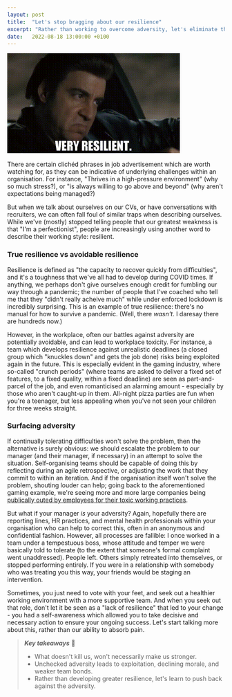 ```yaml
---
layout: post
title:  "Let's stop bragging about our resilience"
excerpt: "Rather than working to overcome adversity, let's eliminate the adversity."
date:   2022-08-18 13:00:00 +0100
---
```


![The Sopranos - Very resilient.](/assets/img/the-sopranos-very-resilient.gif)

There are certain clichéd phrases in job advertisement which are worth watching for, as they can be indicative of underlying challenges within an organisation. For instance, "Thrives in a high-pressure environment" (why so much stress?), or "is always willing to go above and beyond" (why aren't expectations being managed?)

But when we talk about ourselves on our CVs, or have conversations with recruiters, we can often fall foul of similar traps when describing ourselves. While we've (mostly) stopped telling people that our greatest weakness is that "I'm a perfectionist", people are increasingly using another word to describe their working style: resilient. 

### True resilience vs avoidable resilience

Resilience is defined as "the capacity to recover quickly from difficulties", and it's a toughness that we've all had to develop during COVID times. If anything, we perhaps don't give ourselves enough credit for fumbling our way through a pandemic; the number of people that I've coached who tell me that they "didn't really acheive much" while under enforced lockdown is incredibly surprising. This is an example of true resilience: there's no manual for how to survive a pandemic. (Well, there _wasn't_. I daresay there are hundreds now.)

However, in the workplace, often our battles against adversity are potentially avoidable, and can lead to workplace toxicity. For instance, a team which develops resilience against unrealistic deadlines (a closed group which "knuckles down" and gets the job done) risks being exploited again in the future. This is especially evident in the gaming industry, where so-called "crunch periods" (where teams are asked to deliver a fixed set of features, to a fixed quality, within a fixed deadline) are seen as part-and-parcel of the job, and even romanticised an alarming amount - especially by those who aren't caught-up in them. All-night pizza parties are fun when you're a teenager, but less appealing when you've not seen your children for three weeks straight.

### Surfacing adversity 

If continually tolerating difficulties won't solve the problem, then the alternative is surely obvious: we should escalate the problem to our manager (and their manager, if necessary) in an attempt to solve the situation. Self-organising teams should be capable of doing this by reflecting during an agile retrospective, or adjusting the work that they commit to within an iteration. And if the organisation itself won't solve the problem, shouting louder can help; going back to the aforementioned gaming example, we're seeing more and more large companies being [publically outed by employees for their toxic working practices](https://www.polygon.com/2020/12/4/21575914/cyberpunk-2077-release-crunch-labor-delays-cd-projekt-red).

But what if your manager _is_ your adversity? Again, hopefully there are reporting lines, HR practices, and mental health professionals within your organisation who can help to correct this, often in an anonymous and confidential fashion. However, all processes are fallible: I once worked in a team under a tempestuous boss, whose attitude and temper we were basically told to tolerate (to the extent that someone's formal complaint went unaddressed). People left. Others simply retreated into themselves, or stopped performing entirely. If you were in a relationship with somebody who was treating you this way, your friends would be staging an intervention.

Sometimes, you just need to vote with your feet, and seek out a healthier working environment with a more supportive team. And when you seek out that role, don't let it be seen as a "lack of resilience" that led to your change - you had a self-awareness which allowed you to take decisive and necessary action to ensure your ongoing success. Let's start talking more about this, rather than our ability to absorb pain.

> **_Key takeaways_** 📝  
> * What doesn't kill us, won't necessarily make us stronger.
> * Unchecked adversity leads to exploitation, declining morale, and weaker team bonds.
> * Rather than developing greater resilience, let's learn to push back against the adversity.